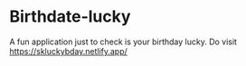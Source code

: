 # Birthdate-lucky
A fun application just to check is your birthday lucky. 
Do visit https://skluckybday.netlify.app/
